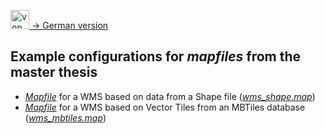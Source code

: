 [<img src="https://upload.wikimedia.org/wikipedia/commons/b/ba/Flag_of_Germany.svg" data-canonical-src="https://upload.wikimedia.org/wikipedia/commons/b/ba/Flag_of_Germany.svg" title="von User:SKopp, User:Madden, and other users [Public domain oder Public domain], via Wikimedia Commons" width="30" /> -> German version](README_de.md)

## Example configurations for *mapfiles* from the master thesis
- [*Mapfile*](./wms_shape.map) for a WMS based on data from a Shape file ([*wms_shape.map*](./wms_shape.map))
- [*Mapfile*](./wms_mbtiles.map) for a WMS based on Vector Tiles from an MBTiles database ([*wms_mbtiles.map*](./wms_mbtiles.map))
